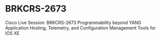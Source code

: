 # BRKCRS-2673
Cisco Live Session: BRKCRS-2673 Programmability beyond YANG Application Hosting, Telemetry, and Configuration Management Tools for IOS XE
